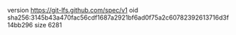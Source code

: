 version https://git-lfs.github.com/spec/v1
oid sha256:3145b43a470fac56cdf1687a2921bf6ad0f75a2c60782392613716d3f14bb296
size 6281
